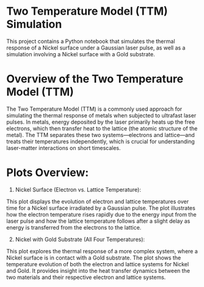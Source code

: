 # Two Temperature Model (TTM) Simulation
This project contains a Python notebook that simulates the thermal response of a Nickel surface under a Gaussian laser pulse, as well as a simulation involving a Nickel surface with a Gold substrate.


# Overview of the Two Temperature Model (TTM)
The Two Temperature Model (TTM) is a commonly used approach for simulating the thermal response of metals when subjected to ultrafast laser pulses. In metals, energy deposited by the laser primarily heats up the free electrons, which then transfer heat to the lattice (the atomic structure of the metal). The TTM separates these two systems—electrons and lattice—and treats their temperatures independently, which is crucial for understanding laser-matter interactions on short timescales.


# Plots Overview:

1. Nickel Surface (Electron vs. Lattice Temperature):
   
This plot displays the evolution of electron and lattice temperatures over time for a Nickel surface irradiated by a Gaussian pulse.
The plot illustrates how the electron temperature rises rapidly due to the energy input from the laser pulse and how the lattice temperature follows after a slight delay as energy is transferred from the electrons to the lattice.

2. Nickel with Gold Substrate (All Four Temperatures):
   
This plot explores the thermal response of a more complex system, where a Nickel surface is in contact with a Gold substrate.
The plot shows the temperature evolution of both the electron and lattice systems for Nickel and Gold. It provides insight into the heat transfer dynamics between the two materials and their respective electron and lattice systems.
